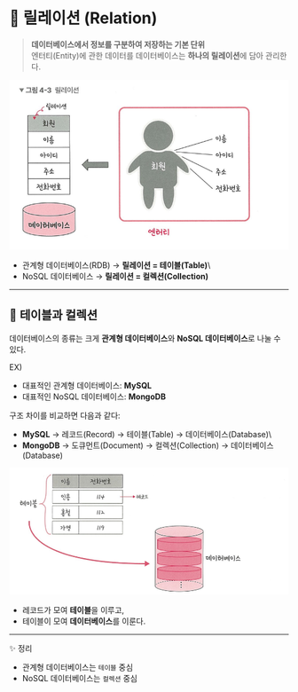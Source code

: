 # 📘 릴레이션 (Relation)

> **데이터베이스에서 정보를 구분하여 저장하는 기본 단위**\
> 엔터티(Entity)에 관한 데이터를 데이터베이스는 **하나의 릴레이션**에
> 담아 관리한다.

![릴레이션 이미지](./images/릴레이션.png)

-   관계형 데이터베이스(RDB) → **릴레이션 = 테이블(Table)**\
-   NoSQL 데이터베이스 → **릴레이션 = 컬렉션(Collection)**

------------------------------------------------------------------------

## 📂 테이블과 컬렉션

데이터베이스의 종류는 크게 **관계형 데이터베이스**와 **NoSQL
데이터베이스**로 나눌 수 있다.

EX)
- 대표적인 관계형 데이터베이스: **MySQL**
- 대표적인 NoSQL 데이터베이스: **MongoDB**


구조 차이를 비교하면 다음과 같다:

-   **MySQL** → 레코드(Record) → 테이블(Table) → 데이터베이스(Database)\
-   **MongoDB** → 도큐먼트(Document) → 컬렉션(Collection) →
    데이터베이스(Database)

![테이블 이미지](./images/테이블.png)

-   레코드가 모여 **테이블**을 이루고,
-   테이블이 모여 **데이터베이스**를 이룬다.

------------------------------------------------------------------------

✨ 정리
- 관계형 데이터베이스는 `테이블` 중심
- NoSQL 데이터베이스는 `컬렉션` 중심
